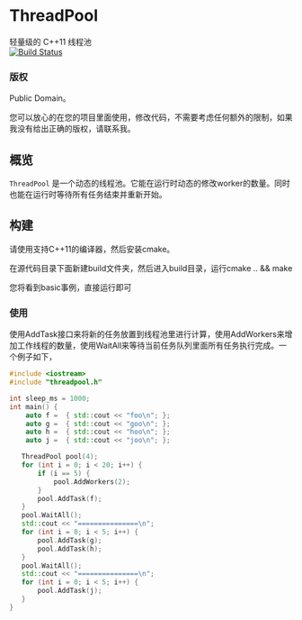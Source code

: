 # ThreadPool  
轻量级的 C++11 线程池  
[![Build Status](https://travis-ci.org/akkaze/threadpool.svg?branch=master)](https://travis-ci.org/akkaze/threadpool)  
### 版权  

Public Domain。  

您可以放心的在您的项目里面使用，修改代码，不需要考虑任何额外的限制，如果我没有给出正确的版权，请联系我。  
## 概览  
`ThreadPool` 是一个动态的线程池。它能在运行时动态的修改worker的数量。同时也能在运行时等待所有任务结束并重新开始。  

## 构建  

请使用支持C++11的编译器，然后安装cmake。  

在源代码目录下面新建build文件夹，然后进入build目录，运行cmake .. && make  

您将看到basic事例，直接运行即可  

### 使用  

使用AddTask接口来将新的任务放置到线程池里进行计算，使用AddWorkers来增加工作线程的数量，使用WaitAll来等待当前任务队列里面所有任务执行完成。一个例子如下，  
 ```c++
 #include <iostream>
 #include "threadpool.h"
 
 int sleep_ms = 1000;
 int main() {
     auto f =  { std::cout << "foo\n"; };
     auto g =  { std::cout << "goo\n"; };
     auto h =  { std::cout << "hoo\n"; };
     auto j =  { std::cout << "joo\n"; };
 
 	ThreadPool pool(4);
 	for (int i = 0; i < 20; i++) {
     	if (i == 5) {
         	pool.AddWorkers(2);
     	}
     	pool.AddTask(f);
 	}
 	pool.WaitAll();
 	std::cout << "===============\n";
 	for (int i = 0; i < 5; i++) {
     	pool.AddTask(g);
     	pool.AddTask(h);
 	}
 	pool.WaitAll();
 	std::cout << "===============\n";
 	for (int i = 0; i < 5; i++) {
     	pool.AddTask(j);
 	}
 }
 ```
